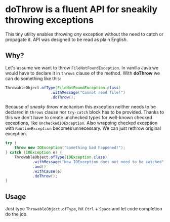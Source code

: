 # doThrow is a fluent API for sneakily throwing exceptions

This tiny utility enables throwing *any* exception without the need to catch or propagate it.
API was designed to be read as plain English.

## Why?
Let's assume we want to throw `FileNotFoundException`.
In vanilla Java we would have to declare it in `throws` clause of the method.
With **doThrow** we can do something like this:
```java
ThrowableObject.ofType(FileNotFoundException.class)
                    .withMessage("Cannot read file!")
                    .doThrow();
```                        
Because of *sneaky throw* mechanism this exception neither needs to be declared in `throws` clause nor
`try-catch` block has to be provided.
Thanks to this we don't have to create unchecked types for well-known checked exceptions, like `UncheckedIOException`.
Also wrapping checked exception with `RuntimeException` becomes unnecessary. We can just rethrow original exception.
```java
try {
    throw new IOException("Something bad happened!");
} catch (IOException e) {
    ThrowableObject.ofType(IOException.class)
            .withMessage("Now IOException does not need to be catched")
            .and()
            .withCause(e)
            .doThrow();
}
```   
## Usage
Just type `ThrowableObject.ofType`, hit `Ctrl` + `Space` and let code completion do the job.
